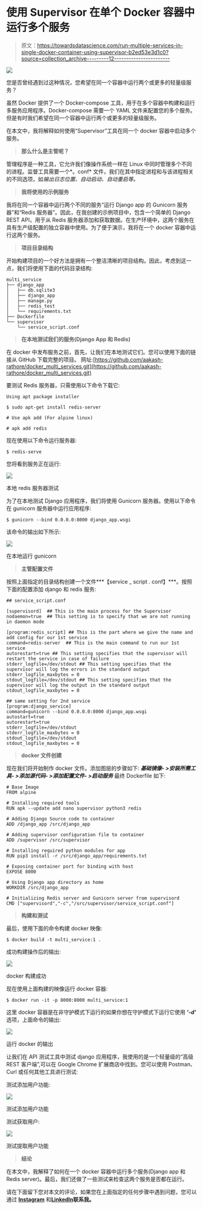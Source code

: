 # 使用 Supervisor 在单个 Docker 容器中运行多个服务

> 原文：<https://towardsdatascience.com/run-multiple-services-in-single-docker-container-using-supervisor-b2ed53e3d1c0?source=collection_archive---------12----------------------->

![](img/157b7a736b9da9db725161a6da543f08.png)

您是否曾经遇到过这种情况，您希望在同一个容器中运行两个或更多的轻量级服务？

虽然 Docker 提供了一个 Docker-compose 工具，用于在多个容器中构建和运行多服务应用程序。Docker-compose 需要一个 YAML 文件来配置您的多个服务。但是有时我们希望在同一个容器中运行两个或更多的轻量级服务。

在本文中，我将解释如何使用“Supervisor”工具在同一个 docker 容器中启动多个服务。

> **那么什么是主管呢？**

管理程序是一种工具，它允许我们像操作系统一样在 Linux 中同时管理多个不同的进程。监督工具需要一个*。conf* 文件，我们在其中指定进程和与该进程相关的不同选项，如*输出日志位置、自动启动、自动重启等。*

> **我将使用的示例服务**

我将在同一个容器中运行两个不同的服务“运行 Django app 的 Gunicorn 服务器”和“Redis 服务器”。因此，在我创建的示例项目中，包含一个简单的 Django REST API，用于从 Redis 服务器添加和获取数据。在生产环境中，这两个服务在具有生产级配置的独立容器中使用。为了便于演示，我将在一个 docker 容器中运行这两个服务。

> **项目目录结构**

开始构建项目的一个好方法是拥有一个整洁清晰的项目结构。因此，考虑到这一点，我们将使用下面的代码目录结构:

```
multi_service
├── django_app
│   ├── db.sqlite3
│   ├── django_app
│   ├── manage.py
│   ├── redis_test
│   └── requirements.txt
├── Dockerfile
└── supervisor
    └── service_script.conf
```

> **在本地测试我们的服务(Django App 和 Redis)**

在 docker 中发布服务之前，首先，让我们在本地测试它们。您可以使用下面的链接从 GitHub 下载完整的项目。
网址:[https://github.com/aakash-rathore/docker_multi_services.git](https://github.com/aakash-rathore/docker_multi_services.git)

要测试 Redis 服务器，只需使用以下命令下载它:

```
Using apt package installer

$ sudo apt-get install redis-server

# Use apk add (For alpine linux)

# apk add redis
```

现在使用以下命令运行服务器:

```
$ redis-serve
```

您将看到服务正在运行:

![](img/c33b68291c867a27fff1c90463a006fd.png)

本地 redis 服务器测试

为了在本地测试 Django 应用程序，我们将使用 Gunicorn 服务器。使用以下命令在 gunicorn 服务器中运行应用程序:

```
$ gunicorn --bind 0.0.0.0:8000 django_app.wsgi
```

该命令的输出如下所示:

![](img/240b802ff7fe983502c272deb419c4d0.png)

在本地运行 gunicorn

> **主管配置文件**

按照上面指定的目录结构创建一个文件***【service _ script . conf】***。按照下面的配置添加 django 和 redis 服务:

```
## service_script.conf

[supervisord]  ## This is the main process for the Supervisor    
nodaemon=true  ## This setting is to specify that we are not running in daemon mode

[program:redis_script] ## This is the part where we give the name and add config for our 1st service
command=redis-server  ## This is the main command to run our 1st service
autorestart=true ## This setting specifies that the supervisor will restart the service in case of failure
stderr_logfile=/dev/stdout ## This setting specifies that the supervisor will log the errors in the standard output
stderr_logfile_maxbytes = 0
stdout_logfile=/dev/stdout ## This setting specifies that the supervisor will log the output in the standard output
stdout_logfile_maxbytes = 0

## same setting for 2nd service
[program:django_service] 
command=gunicorn --bind 0.0.0.0:8000 django_app.wsgi
autostart=true
autorestart=true
stderr_logfile=/dev/stdout
stderr_logfile_maxbytes = 0
stdout_logfile=/dev/stdout
stdout_logfile_maxbytes = 0
```

> **docker 文件创建**

现在我们将开始制作 docker 文件。添加图层的步骤如下:
***基础镜像- >安装所需工具- >添加源代码- >添加配置文件- >启动服务***
最终 Dockerfile 如下:

```
# Base Image
FROM alpine

# Installing required tools
RUN apk --update add nano supervisor python3 redis

# Adding Django Source code to container 
ADD /django_app /src/django_app

# Adding supervisor configuration file to container
ADD /supervisor /src/supervisor

# Installing required python modules for app
RUN pip3 install -r /src/django_app/requirements.txt

# Exposing container port for binding with host
EXPOSE 8000

# Using Django app directory as home
WORKDIR /src/django_app

# Initializing Redis server and Gunicorn server from supervisord
CMD ["supervisord","-c","/src/supervisor/service_script.conf"]
```

> **构建和测试**

最后，使用下面的命令构建 docker 映像:

```
$ docker build -t multi_service:1 .
```

成功构建操作后的输出:

![](img/756bf958c1f556cac4117d901205234f.png)

docker 构建成功

现在使用上面构建的映像运行 docker 容器:

```
$ docker run -it -p 8000:8000 multi_service:1
```

这里 docker 容器是在非守护模式下运行的如果你想在守护模式下运行它使用 ***'-d'*** 选项，上面命令的输出:

![](img/a94a14a0dd2b7a3440a98d8b15895968.png)

运行 docker 的输出

让我们在 API 测试工具中测试 django 应用程序，我使用的是一个轻量级的“高级 REST 客户端”,可以在 Google Chrome 扩展商店中找到。您可以使用 Postman、Curl 或任何其他工具进行测试:

测试添加用户功能:

![](img/f72c16b2f5f3f4cbd8b46af15b2802d6.png)

测试添加用户功能

测试获取用户:

![](img/1bda68414ac558b95279fe5bd413a860.png)

测试提取用户功能

> **结论**

在本文中，我解释了如何在一个 docker 容器中运行多个服务(Django app 和 Redis server)。最后，我们还做了一些测试来检查这两个服务是否都在运行。

请在下面留下您对本文的评论，如果您在上面指定的任何步骤中遇到问题，您可以通过 [**Instagram**](https://www.instagram.com/_aakash.rathore/) 和[**LinkedIn**](https://www.linkedin.com/in/aakash-data-engineer)**联系我。**